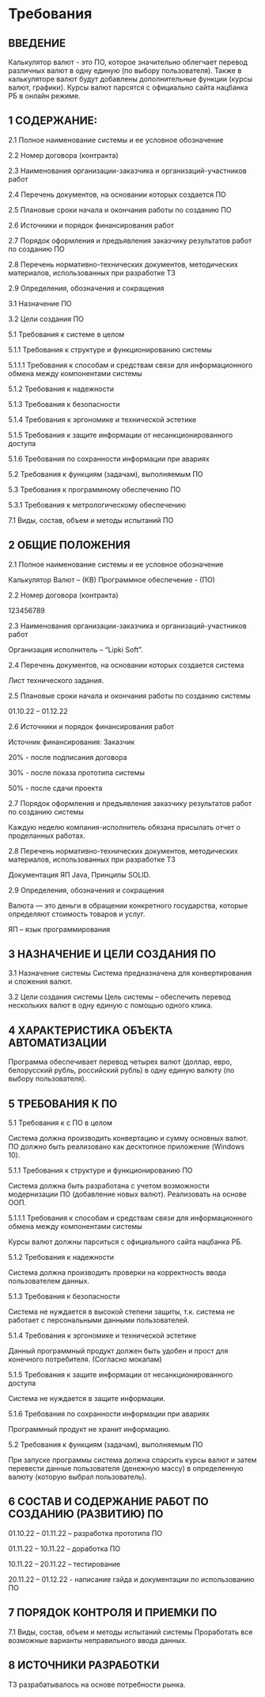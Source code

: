  # Требования
 
 ## ВВЕДЕНИЕ
 
 Калькулятор валют - это ПО, которое значительно облегчает перевод различных валют в одну единую (по выбору пользователя).
 Также в калькуляторе валют будут добавлены дополнительные функции (курсы валют, графики).
 Курсы валют парсятся с официально сайта нацбанка РБ в онлайн режиме.
 
 ## 1 СОДЕРЖАНИЕ:
2.1 Полное наименование системы и ее условное обозначение

2.2 Номер договора (контракта)

2.3 Наименования организации-заказчика и организаций-участников работ

2.4 Перечень документов, на основании которых создается ПО

2.5 Плановые сроки начала и окончания работы по созданию ПО

2.6 Источники и порядок финансирования работ	

2.7 Порядок оформления и предъявления заказчику результатов работ по созданию ПО

2.8 Перечень нормативно-технических документов, методических материалов, использованных при разработке ТЗ	

2.9 Определения, обозначения и сокращения	

3.1 Назначение ПО

3.2 Цели создания ПО

5.1 Требования к системе в целом	

5.1.1 Требования к структуре и функционированию системы	

5.1.1.1 Требования к способам и средствам связи для информационного обмена между компонентами системы	

5.1.2 Требования к надежности	

5.1.3 Требования к безопасности	

5.1.4 Требования к эргономике и технической эстетике	

5.1.5 Требования к защите информации от несанкционированного доступа	

5.1.6 Требования по сохранности информации при авариях

5.2 Требования к функциям (задачам), выполняемым  ПО

5.3 Требования к программному обеспечению ПО

5.3.1 Требования к метрологическому обеспечению	

7.1 Виды, состав, объем и методы испытаний ПО

 ##  2 ОБЩИЕ ПОЛОЖЕНИЯ
 
2.1 Полное наименование системы и ее условное обозначение

  Калькулятор Валют – (КВ)
  Программное обеспечение - (ПО)
  
2.2 Номер договора (контракта)

123456789

2.3 Наименования организации-заказчика и организаций-участников работ

Организация исполнитель – “Lipki Soft”.

2.4 Перечень документов, на основании которых создается система

Лист технического задания.

2.5 Плановые сроки начала и окончания работы по созданию системы

01.10.22 – 01.12.22

2.6 Источники и порядок финансирования работ

Источник финансирования: Заказчик

20% - после подписания договора

30% - после показа прототипа системы

50% - после сдачи проекта

2.7 Порядок оформления и предъявления заказчику результатов работ по созданию системы

Каждую неделю компания-исполнитель обязана присылать отчет о проделанных работах.

2.8 Перечень нормативно-технических документов, методических материалов, использованных при разработке ТЗ

Документация ЯП Java,
Принципы SOLID. 

2.9 Определения, обозначения и сокращения

Валюта — это деньги в обращении конкретного государства, которые определяют стоимость товаров и услуг.

ЯП – язык программирования

 ## 3 НАЗНАЧЕНИЕ И ЦЕЛИ СОЗДАНИЯ ПО
 
3.1 Назначение системы 
Система предназначена для конвертирования и сложения валют.

3.2 Цели создания системы
Цель системы – обеспечить перевод нескольких валют в одну единую с помощью одного клика.

 ## 4 ХАРАКТЕРИСТИКА ОБЪЕКТА АВТОМАТИЗАЦИИ
 
Программа обеспечивает перевод четырех валют (доллар, евро, белорусский рубль, российский рубль) в одну единую валюту (по выбору пользователя).

 ## 5 ТРЕБОВАНИЯ К ПО
 
5.1 Требования к с ПО в целом

Система должна производить конвертацию и сумму основных валют. ПО должно быть реализовано как десктопное приложение (Windows 10).

5.1.1 Требования к структуре и функционированию ПО

Система должна быть разработана с учетом возможности модернизации ПО (добавление новых валют).
Реализовать на основе ООП.

5.1.1.1 Требования к способам и средствам связи для информационного обмена между компонентами системы

Курсы валют должны парситься с официального сайта нацбанка РБ.

5.1.2 Требования к надежности

Система должна производить проверки на корректность ввода пользователем данных.

5.1.3 Требования к безопасности

Система не нуждается в высокой степени защиты, т.к. система не работает с персональными данными пользователей.

5.1.4 Требования к эргономике и технической эстетике

Данный программный продукт должен быть удобен и прост для конечного потребителя. (Согласно мокапам)

5.1.5 Требования к защите информации от несанкционированного доступа

Система не нуждается в защите информации.

5.1.6 Требования по сохранности информации при авариях

Программный продукт не хранит информацию.

5.2 Требования к функциям (задачам), выполняемым ПО

При запуске программы система должна спарсить курсы валют и затем перевести данные пользователя (денежную массу) в определенную валюту (которую выбрал пользователь).

 ## 6 СОСТАВ И СОДЕРЖАНИЕ РАБОТ ПО СОЗДАНИЮ (РАЗВИТИЮ) ПО

01.10.22 – 01.11.22 – разработка прототипа ПО

01.11.22 – 10.11.22 – доработка ПО

10.11.22 – 20.11.22 – тестирование

20.11.22 – 01.12.22 -  написание гайда и документации по использованию ПО

 ## 7 ПОРЯДОК КОНТРОЛЯ И ПРИЕМКИ ПО

7.1 Виды, состав, объем и методы испытаний системы
Проработать все возможные варианты неправильного ввода данных.

## 8 ИСТОЧНИКИ РАЗРАБОТКИ

ТЗ разрабатывалось на основе потребности рынка.

